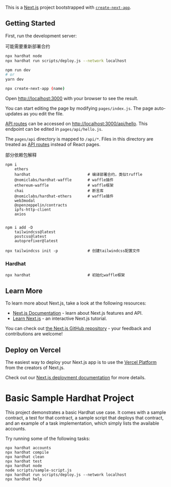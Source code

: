 This is a [Next.js](https://nextjs.org/) project bootstrapped with [`create-next-app`](https://github.com/vercel/next.js/tree/canary/packages/create-next-app).

## Getting Started

First, run the development server:

可能需要重新部署合约

```bash
npx hardhat node
npx hardhat run scripts/deploy.js --network localhost

npm run dev
# or
yarn dev

npx create-next-app (name)
```

Open [http://localhost:3000](http://localhost:3000) with your browser to see the result.

You can start editing the page by modifying `pages/index.js`. The page auto-updates as you edit the file.

[API routes](https://nextjs.org/docs/api-routes/introduction) can be accessed on [http://localhost:3000/api/hello](http://localhost:3000/api/hello). This endpoint can be edited in `pages/api/hello.js`.

The `pages/api` directory is mapped to `/api/*`. Files in this directory are treated as [API routes](https://nextjs.org/docs/api-routes/introduction) instead of React pages.

部分依赖包解释

```shell
npm i 
	ethers 
	hardhat                         # 编译部署合约，类似truffle
	@nomiclabs/hardhat-waffle       # waffle插件
	ethereum-waffle 				# waffle框架
	chai                            # 断言库
	@nomiclabs/hardhat-ethers 		# waffle插件	
	web3modal 
	@openzeppelin/contracts 
	ipfs-http-client 
	axios
	
	
npm i add -D 
	tailwindcss@latest 
	postcss@latest 
	autoprefixer@latest
	
npx tailwindcss init -p 			# 创建tailwindcss配置文件
```



### Hardhat

```shell
npx hardhat							# 初始化waffle框架
```



## Learn More

To learn more about Next.js, take a look at the following resources:

- [Next.js Documentation](https://nextjs.org/docs) - learn about Next.js features and API.
- [Learn Next.js](https://nextjs.org/learn) - an interactive Next.js tutorial.

You can check out [the Next.js GitHub repository](https://github.com/vercel/next.js/) - your feedback and contributions are welcome!

## Deploy on Vercel

The easiest way to deploy your Next.js app is to use the [Vercel Platform](https://vercel.com/new?utm_medium=default-template&filter=next.js&utm_source=create-next-app&utm_campaign=create-next-app-readme) from the creators of Next.js.

Check out our [Next.js deployment documentation](https://nextjs.org/docs/deployment) for more details.

# Basic Sample Hardhat Project

This project demonstrates a basic Hardhat use case. It comes with a sample contract, a test for that contract, a sample script that deploys that contract, and an example of a task implementation, which simply lists the available accounts.

Try running some of the following tasks:

```shell
npx hardhat accounts
npx hardhat compile
npx hardhat clean
npx hardhat test
npx hardhat node
node scripts/sample-script.js
npx hardhat run scripts/deploy.js --network localhost
npx hardhat help
```
